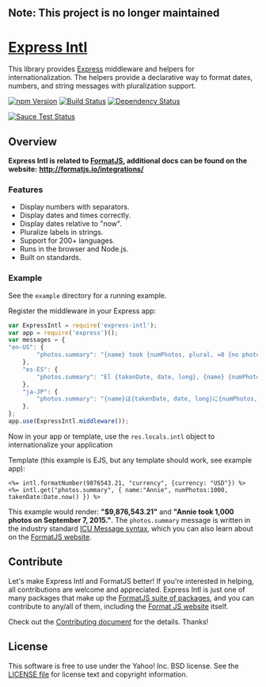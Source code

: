 ## Note: This project is no longer maintained

[Express Intl][]
===================

This library provides [Express][] middleware and helpers for internationalization. The helpers provide a declarative way to format dates, numbers, and string messages with pluralization support.

[![npm Version][npm-badge]][npm]
[![Build Status][travis-badge]][travis]
[![Dependency Status][david-badge]][david]

[![Sauce Test Status][sauce-badge]][sauce]


Overview
--------

**Express Intl is related to [FormatJS][], additional docs can be found on the website:**
**<http://formatjs.io/integrations/>**

### Features

- Display numbers with separators.
- Display dates and times correctly.
- Display dates relative to "now".
- Pluralize labels in strings.
- Support for 200+ languages.
- Runs in the browser and Node.js.
- Built on standards.

### Example

See the `example` directory for a running example.

Register the middleware in your Express app:

```javascript
var ExpressIntl = require('express-intl');
var app = require('express')();
var messages = {
"en-US": {
        "photos.summary": "{name} took {numPhotos, plural, =0 {no photos} =1 {one photo} other {# photos} } on {takenDate, date, long}."
    },
    "es-ES": {
        "photos.summary": "El {takenDate, date, long}, {name} {numPhotos, plural, =0 {no} other {} } sacó {numPhotos, plural, =0 {ninguna foto.} =1 {una foto.} other {# fotos.} }"
    },
    "ja-JP": {
        "photos.summary": "{name}は{takenDate, date, long}に{numPhotos, plural, =0 {1枚も写真を撮りませんでした。} =1 {1枚写真を撮りました。} other {#枚写真を撮りました。} }"
    },
};    
app.use(ExpressIntl.middleware());

```

Now in your app or template, use the `res.locals.intl` object to internationalize your application


Template (this example is EJS, but any template should work, see example app):
```ejs
<%= intl.formatNumber(9876543.21, "currency", {currency: "USD"}) %>
<%= intl.get("photos.summary", { name:"Annie", numPhotos:1000, takenDate:Date.now() }) %>

```

This example would render: **"$9,876,543.21"** and **"Annie took 1,000 photos on September 7, 2015."**. The `photos.summary` message is written in the industry standard [ICU Message syntax][], which you can also learn about on the [FormatJS website][FormatJS].


Contribute
----------

Let's make Express Intl and FormatJS better! If you're interested in helping, all contributions are welcome and appreciated. Express Intl is just one of many packages that make up the [FormatJS suite of packages][FormatJS GitHub], and you can contribute to any/all of them, including the [Format JS website][FormatJS] itself.

Check out the [Contributing document][CONTRIBUTING] for the details. Thanks!


License
-------

This software is free to use under the Yahoo! Inc. BSD license.
See the [LICENSE file][LICENSE] for license text and copyright information.


[Express Intl]: http://github.com/redbugz/express-intl/
[Express]: http://expressjs.com/
[npm]: https://www.npmjs.org/package/express-intl
[npm-badge]: https://img.shields.io/npm/v/express-intl.svg?style=flat-square
[travis]: https://travis-ci.org/redbugz/express-intl
[travis-badge]: http://img.shields.io/travis/redbugz/express-intl.svg?style=flat-square
[david]: https://david-dm.org/redbugz/express-intl
[david-badge]: https://img.shields.io/david/redbugz/express-intl.svg?style=flat-square
[sauce]: https://saucelabs.com/u/express-intl
[sauce-badge]: https://saucelabs.com/browser-matrix/express-intl.svg
[FormatJS]: http://formatjs.io/
[FormatJS GitHub]: http://formatjs.io/github/
[ICU Message syntax]: http://formatjs.io/guide/#messageformat-syntax
[CONTRIBUTING]: https://github.com/yahoo/express-intl/blob/master/CONTRIBUTING.md
[LICENSE]: https://github.com/yahoo/express-intl/blob/master/LICENSE
